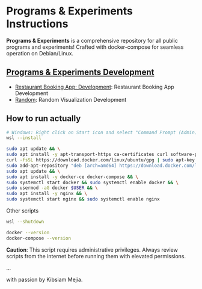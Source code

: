 # Programs & Experiments Instructions

**Programs & Experiments** is a comprehensive repository for all public programs and experiments! Crafted with docker-compose for seamless operation on Debian/Linux.

## [Programs & Experiments Development](https://kibsaimmejia.github.io/Programs)

- [Restaurant Booking App: Development](https://kibsaimmejia.github.io/Programs/RestaurantBooking): Restaurant Booking App Development
- [Random](https://kibsaimmejia.github.io/Programs/Random): Random Visualization Development

## How to run actually

``` bash
# Windows: Right click on Start icon and select "Command Prompt (Admin)"
wsl --install
```
``` bash
sudo apt update && \
sudo apt install -y apt-transport-https ca-certificates curl software-properties-common && \
curl -fsSL https://download.docker.com/linux/ubuntu/gpg | sudo apt-key add - && \
sudo add-apt-repository "deb [arch=amd64] https://download.docker.com/linux/ubuntu $(lsb_release -cs) stable" && \
sudo apt update && \
sudo apt install -y docker-ce docker-compose && \
sudo systemctl start docker && sudo systemctl enable docker && \
sudo usermod -aG docker $USER && \
sudo apt install -y nginx && \
sudo systemctl start nginx && sudo systemctl enable nginx
```
Other scripts
``` bash
wsl --shutdown
```
``` bash
docker --version
docker-compose --version
```

**Caution**: This script requires administrative privileges. Always review scripts from the internet before running them with elevated permissions.

...

with passion by Kibsiam Mejia.
